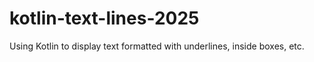 # kotlin-text-lines-2025
Using Kotlin to display text formatted with underlines, inside boxes, etc.
